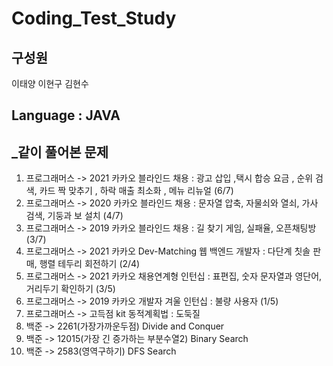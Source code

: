 # Coding_Test_Study

## 구성원

이태양
이현구
김현수

## **Language** :  **JAVA**



 ## _같이 풀어본 문제
                  
 1. 프로그래머스 -> 2021 카카오 블라인드 채용 :  광고 삽입 ,택시 합승 요금 , 순위 검색, 카드 짝 맞추기 , 하락 매출 최소화 , 메뉴 리뉴얼  (6/7)
 2. 프로그래머스 -> 2020 카카오 블라인드 채용 : 문자열 압축, 자물쇠와 열쇠, 가사 검색, 기둥과 보 설치    (4/7)
 3. 프로그래머스 -> 2019 카카오 블라인드 채용 : 길 찾기 게임, 실패율, 오픈채팅방   (3/7)
 4. 프로그래머스 -> 2021 카카오 Dev-Matching 웹 백엔드 개발자 : 다단계 칫솔 판매, 행렬 테두리 회전하기 (2/4)
 5. 프로그래머스 -> 2021 카카오 채용연계형 인턴십 : 표편집, 숫자 문자열과 영단어, 거리두기 확인하기  (3/5)
 6. 프로그래머스 -> 2019 카카오 개발자 겨울 인턴십 : 불량 사용자  (1/5)   
 7. 프로그래머스 -> 고득점 kit 동적계획법 : 도둑질         
 8. 백준 -> 2261(가장가까운두점) Divide and Conquer
 9. 백준 -> 12015(가장 긴 증가하는 부분수열2) Binary Search
 10. 백준 -> 2583(영역구하기) DFS Search
 
     
        
                  




